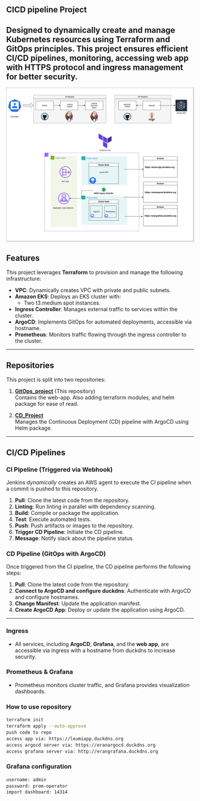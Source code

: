 ## CICD pipeline Project

Designed to dynamically create and manage Kubernetes resources using Terraform and GitOps principles. 
This project ensures efficient CI/CD pipelines, monitoring, accessing web app with HTTPS protocol and ingress management for better security.
---
![My Example Image](Leumi-Project.png)
## Features
This project leverages **Terraform** to provision and manage the following infrastructure:
- **VPC**: Dynamically creates VPC with private and public subnets.
- **Amazon EKS**: Deploys an EKS cluster with:
  - Two t3.medium spot instances.
- **Ingress Controller**: Manages external traffic to services within the cluster.
- **ArgoCD**: Implements GitOps for automated deployments, accessible via hostname.
- **Prometheus**: Monitors traffic flowing through the ingress controller to the cluster.

---

## Repositories

This project is split into two repositories:

1. **[GitOps_project](https://github.com/eranzaksh/GitOps_Project.git)** (This repository)  
   Contains the web-app. Also adding terraform modules, and helm package for ease of read.
   
2. **[CD_Project](https://github.com/eranzaksh/GitOps_Project_CD.git)**  
   Manages the Continuous Deployment (CD) pipeline with ArgoCD using Helm package.

---

## CI/CD Pipelines

### **CI Pipeline (Triggered via Webhook)**  
Jenkins *dynamically* creates an AWS agent to execute the CI pipeline when a commit is pushed to this repository.

1. **Pull**: Clone the latest code from the repository.
2. **Linting**: Run linting in parallel with dependency scanning.
3. **Build**: Compile or package the application.
4. **Test**: Execute automated tests.
5. **Push**: Push artifacts or images to the repository.
6. **Trigger CD Pipeline**: Initiate the CD pipeline.
7. **Message**: Notify slack about the pipeline status.

### **CD Pipeline (GitOps with ArgoCD)**  
Once triggered from the CI pipeline, the CD pipeline performs the following steps:

1. **Pull**: Clone the latest code from the repository.
2. **Connect to ArgoCD and configure duckdns**: Authenticate with ArgoCD and configure hostnames.
3. **Change Manifest**: Update the application manifest.
4. **Create ArgoCD App**: Deploy or update the application using ArgoCD.

---

### **Ingress**
- All services, including **ArgoCD**, **Grafana**, and the **web app**, are accessible via ingress with a hostname from duckdns to increase security.

### **Prometheus & Grafana**
- Prometheus monitors cluster traffic, and Grafana provides visualization dashboards.

### **How to use repository**
```bash
terraform init
terraform apply --auto-approve
push code to repo
access app via: https://leumiapp.duckdns.org
access argocd server via: https://eranargocd.duckdns.org
access grafana server via: http://erangrafana.duckdns.org
```
### **Grafana configuration**
```bash
username: admin
password: prom-operator
import dashboard: 14314
```
